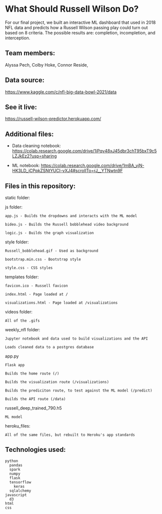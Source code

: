 # What Should Russell Wilson Do?
For our final project, we built an interactive ML dashboard that used in 2018 NFL data and predicts how a Russell Wilson passing play could turn out based on 8 criteria. The possible results are: completion, incompletion, and interception.

## Team members:

Alyssa Pech, Colby Hoke, Connor Reside, 

## Data source:

https://www.kaggle.com/c/nfl-big-data-bowl-2021/data

## See it live:

https://russell-wilson-predictor.herokuapp.com/

## Additional files:
* Data cleaning notebook:
  https://colab.research.google.com/drive/1iPqv48xJ45dbr3chT95bxT9c5LZJkEz2?usp=sharing

* ML notebook:
  https://colab.research.google.com/drive/1mBA_vjN-HK3LD_jCPpkZSNtYUCI-vXJ4#scrollTo=rJ__YTNwtn9F

## Files in this repository:
static folder:
  
  js folder:
    
    app.js - Builds the dropdowns and interacts with the ML model
    
    bideo.js - Builds the Russell bobblehead video background
    
    logic.js - Builds the graph visualization

  
  style folder:
    
    Russell_bobblehead.gif - Used as background
    
    bootstrap.min.css - Bootstrap style
    
    style.css - CSS styles

  templates folder:
    
    favicon.ico - Russell favicon
    
    index.html - Page loaded at /
    
    visualizations.html - Page loaded at /visualizations

  videos folder:
    
    All of the .gifs

weekly_nfl folder:
  
    Jupyter notebook and data used to build visualizations and the API
  
    Loads cleaned data to a postgres database

app.py
  
    Flask app
  
    Builds the home route (/)

    Builds the visualization route (/visualizations)
  
    Builds the prediciton route, to test against the ML model (/predict)
  
    Builds the API route (/data)

russell_deep_trained_790.h5
  
    ML model

heroku_files:
  
    All of the same files, but rebuilt to Heroku's app standards

## Technologies used:
    python
      pandas
      spark
      numpy
      flask
      tensorflow
        keras
      sqlalchemy
    javascript
      d3
    html
    css
